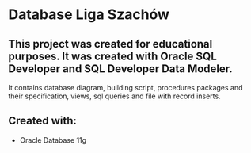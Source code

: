 # Database Liga Szachów
## This project was created for educational purposes. It was created with Oracle SQL Developer and SQL Developer Data Modeler.
It contains database diagram, building script, procedures packages and their specification, views, sql queries and file with record inserts.
## Created with:
- Oracle Database 11g
